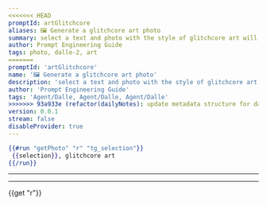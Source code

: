 ```yaml
---
<<<<<<< HEAD
promptId: artGlitchcore
aliases: 🖼️ Generate a glitchcore art photo
summary: select a text and photo with the style of glitchcore art will be generated using Dalle-2
author: Prompt Engineering Guide
tags: photo, dalle-2, art
=======
promptId: 'artGlitchcore'
name: '🖼️ Generate a glitchcore art photo'
description: 'select a text and photo with the style of glitchcore art will be generated using Dalle-2'
author: 'Prompt Engineering Guide'
tags: 'Agent/Dalle, Agent/Dalle, Agent/Dalle'
>>>>>>> 93a933e (refactor(dailyNotes): update metadata structure for daily notes)
version: 0.0.1
stream: false
disableProvider: true
---
```

```handlebars
{{#run "getPhoto" "r" "tg_selection"}}
 {{selection}}, glitchcore art
{{/run}}
```
***
***
{{get "r"}}
